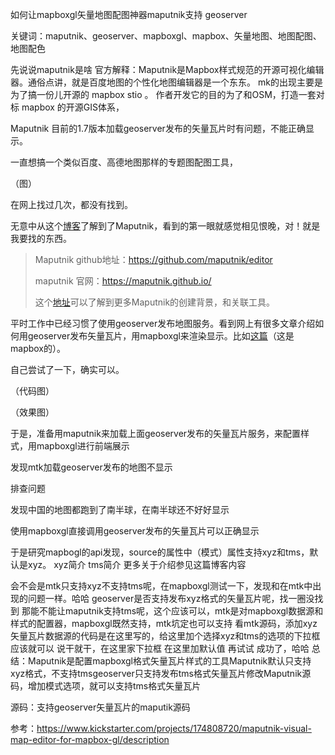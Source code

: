 如何让mapboxgl矢量地图配图神器maputnik支持 geoserver

关键词：maputnik、geoserver、mapboxgl、mapbox、矢量地图、地图配图、地图配色



先说说maputnik是啥
官方解释：Maputnik是Mapbox样式规范的开源可视化编辑器。通俗点讲，就是百度地图的个性化地图编辑器是一个东东。
mk的出现主要是为了搞一份儿开源的 mapbox stio 。
作者开发它的目的为了和OSM，打造一套对标 mapbox 的开源GIS体系，

Maputnik 目前的1.7版本加载geoserver发布的矢量瓦片时有问题，不能正确显示。



一直想搞一个类似百度、高德地图那样的专题图配图工具，

（图）

在网上找过几次，都没有找到。

无意中从这个[博客]( https://blog.csdn.net/wclwksn2019/article/details/105572485)了解到了Maputnik，看到的第一眼就感觉相见恨晚，对！就是我要找的东西。

> Maputnik github地址：https://github.com/maputnik/editor
>
> maputnik 官网：https://maputnik.github.io/
>
> 这个[地址]( https://www.kickstarter.com/projects/174808720/maputnik-visual-map-editor-for-mapbox-gl)可以了解到更多Maputnik的创建背景，和关联工具。



平时工作中已经习惯了使用geoserver发布地图服务。看到网上有很多文章介绍如何用geoserver发布矢量瓦片，用mapboxgl来渲染显示。比如[这篇](https://blog.csdn.net/qq_34870529/article/details/92768540)（这是mapbox的）。

自己尝试了一下，确实可以。

（代码图）

（效果图）



于是，准备用maputnik来加载上面geoserver发布的矢量瓦片服务，来配置样式，用mapboxgl进行前端展示

发现mtk加载geoserver发布的地图不显示

排查问题

发现中国的地图都跑到了南半球，在南半球还不好好显示

使用mapboxgl直接调用geoserver发布的矢量瓦片可以正确显示

于是研究mapbogl的api发现，source的属性中（模式）属性支持xyz和tms，默认是xyz。
xyz简介
tms简介
更多关于介绍参见这篇博客内容

会不会是mtk只支持xyz不支持tms呢，在mapboxgl测试一下，发现和在mtk中出现的问题一样。哈哈
geoserver是否支持发布xyz格式的矢量瓦片呢，找一圈没找到
那能不能让maputnik支持tms呢，这个应该可以，mtk是对mapboxgl数据源和样式的配置器，mapboxgl既然支持，mtk坑定也可以支持
看mtk源码，添加xyz矢量瓦片数据源的代码是在这里写的，给这里加个选择xyz和tms的选项的下拉框应该就可以
说干就干，在这里家下拉框
在这里加默认值
再试试
成功了，哈哈
总结：Maputnik是配置mapboxgl格式矢量瓦片样式的工具Maputnik默认只支持xyz格式，不支持tmsgeoserver只支持发布tms格式矢量瓦片修改Maputnik源码，增加模式选项，就可以支持tms格式矢量瓦片

源码：支持geoserver矢量瓦片的maputik源码









参考：https://www.kickstarter.com/projects/174808720/maputnik-visual-map-editor-for-mapbox-gl/description